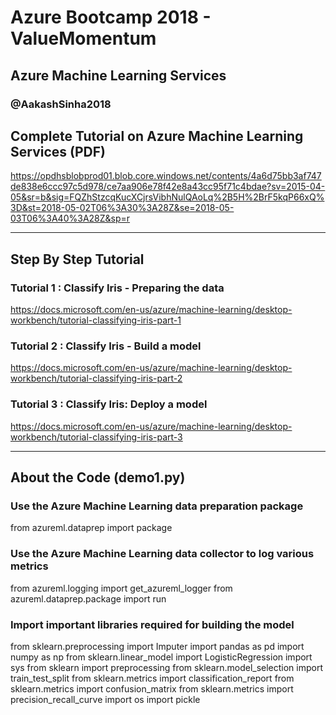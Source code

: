 # Azure Bootcamp 2018 - ValueMomentum
## Azure Machine Learning Services

### @AakashSinha2018

## Complete Tutorial on Azure Machine Learning Services (PDF)

https://opdhsblobprod01.blob.core.windows.net/contents/4a6d75bb3af747de838e6ccc97c5d978/ce7aa906e78f42e8a43cc95f71c4bdae?sv=2015-04-05&sr=b&sig=FQZhStzcqKucXCjrsVibhNulQAoLq%2B5H%2BrF5kqP66xQ%3D&st=2018-05-02T06%3A30%3A28Z&se=2018-05-03T06%3A40%3A28Z&sp=r

______________________________________________________________________________________________________________

## Step By Step Tutorial 


### Tutorial 1 : Classify Iris - Preparing the data

https://docs.microsoft.com/en-us/azure/machine-learning/desktop-workbench/tutorial-classifying-iris-part-1

### Tutorial 2 : Classify Iris - Build a model

https://docs.microsoft.com/en-us/azure/machine-learning/desktop-workbench/tutorial-classifying-iris-part-2

### Tutorial 3 : Classify Iris: Deploy a model

https://docs.microsoft.com/en-us/azure/machine-learning/desktop-workbench/tutorial-classifying-iris-part-3

______________________________________________________________________________________________________________

## About the Code (demo1.py)

### Use the Azure Machine Learning data preparation package

from azureml.dataprep import package


### Use the Azure Machine Learning data collector to log various metrics

from azureml.logging import get_azureml_logger
from azureml.dataprep.package import run

### Import important libraries required for building the model

from sklearn.preprocessing import Imputer
import pandas as pd
import numpy as np
from sklearn.linear_model import LogisticRegression
import sys
from sklearn import preprocessing
from sklearn.model_selection import train_test_split
from sklearn.metrics import classification_report
from sklearn.metrics import confusion_matrix
from sklearn.metrics import precision_recall_curve
import os
import pickle
